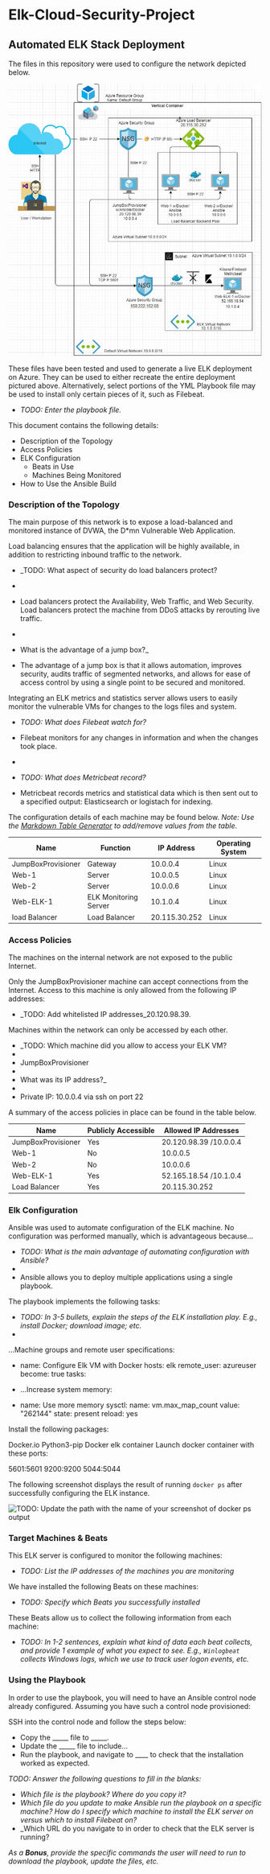 # Elk-Cloud-Security-Project

## Automated ELK Stack Deployment

The files in this repository were used to configure the network depicted below.

![TODO: Update the path with the name of your diagram](https://github.com/wildycapellan/Elk-Cloud-Security-Project/blob/main/Azure%20Network%20Repository%20Project.jpg)

These files have been tested and used to generate a live ELK deployment on Azure. They can be used to either recreate the entire deployment pictured above. Alternatively, select portions of the YML Playbook file may be used to install only certain pieces of it, such as Filebeat.

  - _TODO: Enter the playbook file._

This document contains the following details:
- Description of the Topology
- Access Policies
- ELK Configuration
  - Beats in Use
  - Machines Being Monitored
- How to Use the Ansible Build


### Description of the Topology

The main purpose of this network is to expose a load-balanced and monitored instance of DVWA, the D*mn Vulnerable Web Application.

Load balancing ensures that the application will be highly available, in addition to restricting inbound traffic to the network.
- _TODO: What aspect of security do load balancers protect?
- 
- Load balancers protect the Availability, Web Traffic, and Web Security. Load balancers protect the machine from DDoS attacks by rerouting live traffic.
- 
-   What is the advantage of a jump box?_

- The advantage of a jump box is that it allows automation, improves security, audits traffic of segmented networks, and allows for ease of access control by using a single point to be secured and monitored.

Integrating an ELK metrics and statistics server allows users to easily monitor the vulnerable VMs for changes to the logs files and system.

- _TODO: What does Filebeat watch for?_

- Filebeat monitors for any changes in information and when the changes took place.
- 
- _TODO: What does Metricbeat record?_

- Metricbeat records metrics and statistical data which is then sent out to a specified output: Elasticsearch or logistach for indexing.

The configuration details of each machine may be found below.
_Note: Use the [Markdown Table Generator](http://www.tablesgenerator.com/markdown_tables) to add/remove values from the table_.

| Name     | Function | IP Address | Operating System |
|----------|----------|------------|------------------|
| JumpBoxProvisioner | Gateway  | 10.0.0.4   | Linux            |
| Web-1     |Server   | 10.0.0.5   | Linux               |
| Web-2     |Server   | 10.0.0.6   |  Linux                |
| Web-ELK-1 | ELK Monitoring Server| 10.1.0.4  |  Linux  |
| load Balancer| Load Balancer | 20.115.30.252 | Linux |

### Access Policies

The machines on the internal network are not exposed to the public Internet. 

Only the JumpBoxProvisioner machine can accept connections from the Internet. Access to this machine is only allowed from the following IP addresses:
- _TODO: Add whitelisted IP addresses_20.120.98.39.

Machines within the network can only be accessed by each other.
- _TODO: Which machine did you allow to access your ELK VM? 
- 
- JumpBoxProvisioner
- 
- What was its IP address?_
- 
- Private IP: 10.0.0.4 via ssh on port 22


A summary of the access policies in place can be found in the table below.

| Name     | Publicly Accessible | Allowed IP Addresses |
|----------|---------------------|----------------------|
| JumpBoxProvisioner | Yes                             | 20.120.98.39 /10.0.0.4|
|  Web-1                       | No	                          | 10.0.0.5                       |
|  Web-2                       | No                              |  10.0.0.6                      |
| Web-ELK-1                | Yes                             | 52.165.18.54 /10.1.0.4| 
|Load Balancer            | Yes                              | 20.115.30.252


### Elk Configuration

Ansible was used to automate configuration of the ELK machine. No configuration was performed manually, which is advantageous because...
- _TODO: What is the main advantage of automating configuration with Ansible?_
- 
- Ansible allows you to deploy multiple applications using a single playbook.

The playbook implements the following tasks:
- _TODO: In 3-5 bullets, explain the steps of the ELK installation play. E.g., install Docker; download image; etc._
- 
 ...Machine groups and remote user specifications:

- name: Configure Elk VM with Docker
  	  hosts: elk
  	  remote_user: azureuser
 	  become: true
  	  tasks:


- ...Increase system memory:

- name: Use more memory
      	  sysctl:
       	  name: vm.max_map_count
          value: "262144"
          state: present
          reload: yes

Install the following packages:


Docker.io
Python3-pip
Docker elk container
Launch docker container with these ports:


5601:5601
9200:9200
5044:5044


The following screenshot displays the result of running `docker ps` after successfully configuring the ELK instance.

![TODO: Update the path with the name of your screenshot of docker ps output](Images/docker_ps_output.png)

### Target Machines & Beats
This ELK server is configured to monitor the following machines:
- _TODO: List the IP addresses of the machines you are monitoring_

We have installed the following Beats on these machines:
- _TODO: Specify which Beats you successfully installed_

These Beats allow us to collect the following information from each machine:
- _TODO: In 1-2 sentences, explain what kind of data each beat collects, and provide 1 example of what you expect to see. E.g., `Winlogbeat` collects Windows logs, which we use to track user logon events, etc._

### Using the Playbook
In order to use the playbook, you will need to have an Ansible control node already configured. Assuming you have such a control node provisioned: 

SSH into the control node and follow the steps below:
- Copy the _____ file to _____.
- Update the _____ file to include...
- Run the playbook, and navigate to ____ to check that the installation worked as expected.

_TODO: Answer the following questions to fill in the blanks:_
- _Which file is the playbook? Where do you copy it?_
- _Which file do you update to make Ansible run the playbook on a specific machine? How do I specify which machine to install the ELK server on versus which to install Filebeat on?_
- _Which URL do you navigate to in order to check that the ELK server is running?

_As a **Bonus**, provide the specific commands the user will need to run to download the playbook, update the files, etc._
